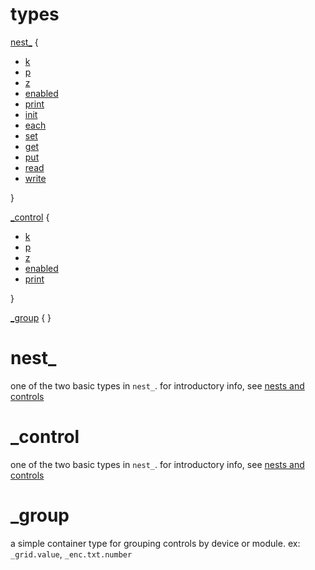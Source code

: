 # types

[nest_](#nest_) {
  - [k](#k)
  - [p](#p)
  - [z](#z)
  - [enabled](#enabled)
  - [print](#print)
  - [init](#init)  
  - [each](#each)  
  - [set](#set)  
  - [get](#get)  
  - [put](#put)  
  - [read](#read)  
  - [write](#write)  
  
}

[_control](#_control) {
  - [k](#k)
  - [p](#p)
  - [z](#z)
  - [enabled](#enabled)
  - [print](#print)
  
}

[_group](#_control) { }

# nest_

one of the two basic types in `nest_`. for introductory info, see [nests and controls](../study/study1.md)

# _control

one of the two basic types in `nest_`. for introductory info, see [nests and controls](../study/study1.md)

# _group

a simple container type for grouping controls by device or module. ex: `_grid.value`, `_enc.txt.number`
